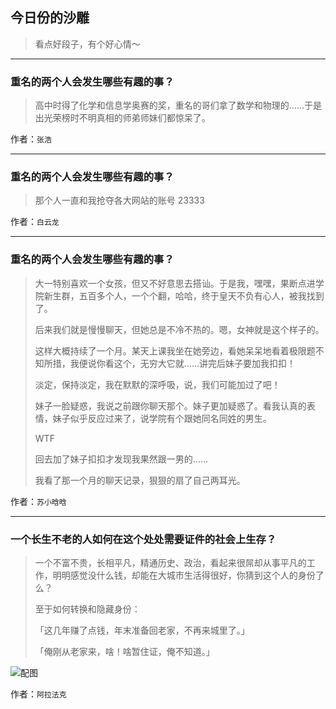 ## 今日份的沙雕

> 看点好段子，有个好心情～


 
---

### 重名的两个人会发生哪些有趣的事？

> 高中时得了化学和信息学奥赛的奖，重名的哥们拿了数学和物理的……于是出光荣榜时不明真相的师弟师妹们都惊呆了。


作者：`张浩`

---

### 重名的两个人会发生哪些有趣的事？

> 那个人一直和我抢夺各大网站的账号 23333


作者：`白云龙`

---

### 重名的两个人会发生哪些有趣的事？

> 大一特别喜欢一个女孩，但又不好意思去搭讪。于是我，嘿嘿，果断点进学院新生群，五百多个人，一个个翻，哈哈，终于皇天不负有心人，被我找到了。
> 
> 后来我们就是慢慢聊天，但她总是不冷不热的。嗯，女神就是这个样子的。
> 
> 这样大概持续了一个月。某天上课我坐在她旁边，看她呆呆地看着极限题不知所措，我便说你看这个，无穷大它就……讲完后妹子要加我扣扣！
> 
> 淡定，保持淡定，我在默默的深呼吸，说，我们可能加过了吧！
> 
> 妹子一脸疑惑，我说之前跟你聊天那个。妹子更加疑惑了。看我认真的表情，妹子似乎反应过来了，说学院有个跟她同名同姓的男生。
> 
> WTF
> 
> 回去加了妹子扣扣才发现我果然跟一男的……
> 
> 我看了那一个月的聊天记录，狠狠的扇了自己两耳光。


作者：`苏小晗晗`

---

### 一个长生不老的人如何在这个处处需要证件的社会上生存？

> 一个不富不贵，长相平凡，精通历史、政治，看起来很屌却从事平凡的工作，明明感觉没什么钱，却能在大城市生活得很好，你猜到这个人的身份了么？
> 
> 至于如何转换和隐藏身份：
> 
> 「这几年赚了点钱，年末准备回老家，不再来城里了。」
> 
> 「俺刚从老家来，啥！啥暂住证，俺不知道。」



![配图](http://pic3.zhimg.com/70/v2-aff6d5bd9196ee88d768154e2e55cdca_b.jpg)


作者：`阿拉法克`